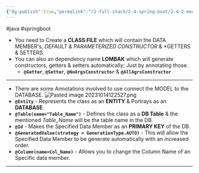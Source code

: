 ```yaml
---
{"dg-publish":true,"permalink":"/2-full-stack/2-4-spring-boot/2-4-2-model/"}
---
```


#java #springboot
- You need to Create a **CLASS FILE** which will contain the DATA MEMBER's, *DEFAULT & PARAMETERIZED CONSTRUCTOR* & *GETTERS & SETTERS.
- You can also an dependency name **LOMBAK** which will generate constructors, getters & setters automatically; Just by annotating those. 
	- **`@Getter`**, **`@Setter`**, **`@NoArgsConstructor`** & **`@AllAgrsConstructor`**
***
- There are some Annotations involved to use connect the MODEL to the DATABASE.
![Pasted image 20231014122527.png](/img/user/_resources/Pasted%20image%2020231014122527.png)
- **`@Entity`** - Represents the class as an **ENTITY** & Portrays as an **DATABASE**.
- **`@Table(name="Table_Name")`** - Defines the class as a **DB Table** & the mentioned *Table_Name* will be the table name in the DB.
 - **`@Id`** - Makes the Specified Data Member as an **PRIMARY KEY** of the DB.
 - **`@GeneratedValue(strategy = GenerationType.AUTO)`** - This will allow the Specified Data Member to be generate automatically with an increased order.
 - **`@Column(name=Col_Name)`** - Allows you to change the Column Name of an Specific data member.
***